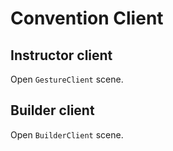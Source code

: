 # Convention Client

## Instructor client

Open `GestureClient` scene.

## Builder client

Open `BuilderClient` scene.
